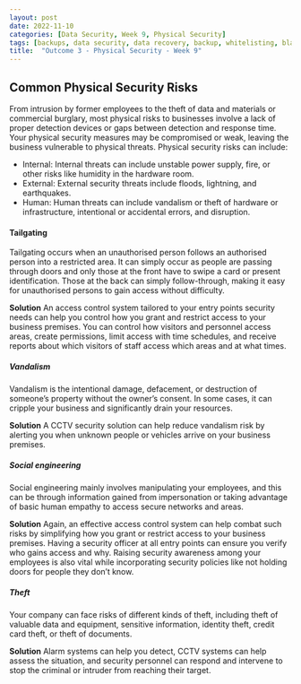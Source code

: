 ```yaml
---
layout: post
date: 2022-11-10
categories: [Data Security, Week 9, Physical Security]
tags: [backups, data security, data recovery, backup, whitelisting, blacklisting]
title:  "Outcome 3 - Physical Security - Week 9"
---
```


##  Common Physical Security Risks

From intrusion by former employees to the theft of data and materials or commercial burglary, most physical risks to businesses involve a lack of proper detection devices or gaps between detection and response time.
Your physical security measures may be compromised or weak, leaving the business vulnerable to physical threats. Physical security risks can include:

- Internal: Internal threats can include unstable power supply, fire, or other risks like humidity in the hardware room.
- External: External security threats include floods, lightning, and earthquakes.
- Human: Human threats can include vandalism or theft of hardware or infrastructure, intentional or accidental errors, and disruption.



#### Tailgating
Tailgating occurs when an unauthorised person follows an authorised person into a restricted area. It can simply occur as people are passing through doors and only those at the front have to swipe a card or present identification. Those at the back can simply follow-through, making it easy for unauthorised persons to gain access without difficulty.

<b>Solution</b> 
An access control system tailored to your entry points security needs can help you control how you grant and restrict access to your business premises. You can control how visitors and personnel access areas, create permissions, limit access with time schedules, and receive reports about which visitors of staff access which areas and at what times.


##### Vandalism
Vandalism is the intentional damage, defacement, or destruction of someone’s property without the owner’s consent. In some cases, it can cripple your business and significantly drain your resources.

<b>Solution</b>
A CCTV security solution can help reduce vandalism risk by alerting you when unknown people or vehicles arrive on your business premises.


##### Social engineering
Social engineering mainly involves manipulating your employees, and this can be through information gained from impersonation or taking advantage of basic human empathy to access secure networks and areas.

<b>Solution</b>
Again, an effective access control system can help combat such risks by simplifying how you grant or restrict access to your business premises. Having a security officer at all entry points can ensure you verify who gains access and why.
Raising security awareness among your employees is also vital while incorporating security policies like not holding doors for people they don’t know.


##### Theft
Your company can face risks of different kinds of theft, including theft of valuable data and equipment, sensitive information, identity theft, credit card theft, or theft of documents. 

<b>Solution</b>
Alarm systems can help you detect, CCTV systems can help assess the situation, and security personnel can respond and intervene to stop the criminal or intruder from reaching their target.

